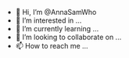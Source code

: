 - 👋 Hi, I’m @AnnaSamWho
- 👀 I’m interested in ...
- 🌱 I’m currently learning ...
- 💞️ I’m looking to collaborate on ...
- 📫 How to reach me ...

<!---
AnnaSamWho/AnnaSamWho is a ✨ special ✨ repository because its `README.md` (this file) appears on your GitHub profile.
You can click the Preview link to take a look at your changes.
--->
